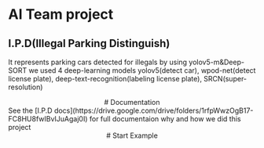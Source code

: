 # AI Team project
## I.P.D(Illegal Parking Distinguish)
It represents parking cars detected for illegals by using yolov5-m&Deep-SORT 
we used 4 deep-learning models yolov5(detect car), wpod-net(detect license plate), deep-text-recognition(labeling license plate), SRCN(super-resolution)

<div align=center># Documentation</div>
See the [I.P.D docs](https://drive.google.com/drive/folders/1rfpWwzOgB17-FC8HU8fwIBvIJuAgaj0I) for full documentaion why and how we did this project 

<div align=center># Start Example</div>
